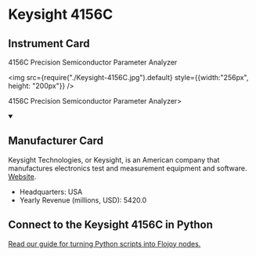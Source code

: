 
# Keysight 4156C

## Instrument Card

<div className="flex">

<div>

4156C Precision Semiconductor Parameter Analyzer

</div>

<img src={require("./Keysight-4156C.jpg").default} style={{width:"256px", height: "200px"}} />

</div>

4156C Precision Semiconductor Parameter Analyzer>

<details open>
<summary><h2>Manufacturer Card</h2></summary>

Keysight Technologies, or Keysight, is an American company that manufactures electronics test and measurement equipment and software. <a href="https://www.keysight.com/us/en/home.html">Website</a>.

<ul>
  <li>Headquarters: USA</li>
  <li>Yearly Revenue (millions, USD): 5420.0</li>
</ul>
</details>

## Connect to the Keysight 4156C in Python

[Read our guide for turning Python scripts into Flojoy nodes.](https://docs.flojoy.ai/custom-nodes/creating-custom-node/)


